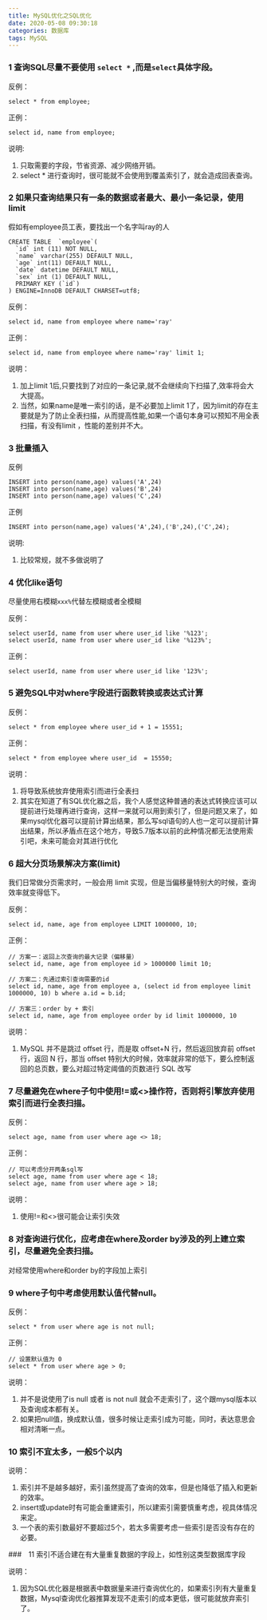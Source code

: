 ```yaml
---
title: MySQL优化之SQL优化
date: 2020-05-08 09:30:18
categories: 数据库
tags: MySQL
---
```


### 1 查询SQL尽量不要使用 `select *` ,而是`select`具体字段。

反例：
```
select * from employee;
```

正例：
```
select id, name from employee;
```
说明:
1. 只取需要的字段，节省资源、减少网络开销。
2. select * 进行查询时，很可能就不会使用到覆盖索引了，就会造成回表查询。

<!--more-->

### 2 如果只查询结果只有一条的数据或者最大、最小一条记录，使用limit
假如有employee员工表，要找出一个名字叫ray的人
```
CREATE TABLE  `employee`(
  `id` int (11) NOT NULL,
  `name` varchar(255) DEFAULT NULL,
  `age` int(11) DEFAULT NULL,
  `date` datetime DEFAULT NULL,
  `sex` int (1) DEFAULT NULL,
  PRIMARY KEY (`id`)
) ENGINE=InnoDB DEFAULT CHARSET=utf8;
```

反例：
```
select id, name from employee where name='ray'
```

正例：
```
select id, name from employee where name='ray' limit 1;
```

说明：
1. 加上limit 1后,只要找到了对应的一条记录,就不会继续向下扫描了,效率将会大大提高。
2. 当然，如果name是唯一索引的话，是不必要加上limit 1了，因为limit的存在主要就是为了防止全表扫描，从而提高性能,如果一个语句本身可以预知不用全表扫描，有没有limit ，性能的差别并不大。


### 3 批量插入

反例
```
INSERT into person(name,age) values('A',24)
INSERT into person(name,age) values('B',24)
INSERT into person(name,age) values('C',24)
```

正例
```
INSERT into person(name,age) values('A',24),('B',24),('C',24);
```
说明:
1. 比较常规，就不多做说明了


### 4 优化like语句
尽量使用右模糊`xxx%`代替左模糊或者全模糊

反例：
```
select userId, name from user where user_id like '%123';
select userId, name from user where user_id like '%123%';
```

正例：
```
select userId, name from user where user_id like '123%';
```


### 5 避免SQL中对where字段进行函数转换或表达式计算

反例：
```
select * from employee where user_id + 1 = 15551;
```

正例：
```
select * from employee where user_id  = 15550;
```

说明：
1. 将导致系统放弃使用索引而进行全表扫
2. 其实在知道了有SQL优化器之后，我个人感觉这种普通的表达式转换应该可以提前进行处理再进行查询，这样一来就可以用到索引了，但是问题又来了，如果mysql优化器可以提前计算出结果，那么写sql语句的人也一定可以提前计算出结果，所以矛盾点在这个地方，导致5.7版本以前的此种情况都无法使用索引吧，未来可能会对其进行优化


### 6 超大分页场景解决方案(limit)

我们日常做分页需求时，一般会用 limit 实现，但是当偏移量特别大的时候，查询效率就变得低下。

反例：
```
select id, name, age from employee LIMIT 1000000, 10;
```

正例：
```
// 方案一：返回上次查询的最大记录（偏移量）
select id, name, age from employee id > 1000000 limit 10;

// 方案二：先通过索引查询需要的id
select id, name, age from employee a, (select id from employee limit 1000000, 10) b where a.id = b.id;

// 方案三：order by + 索引
select id, name, age from employee order by id limit 1000000, 10
```

说明：
1. MySQL 并不是跳过 offset 行，而是取 offset+N 行，然后返回放弃前 offset 行，返回 N 行，那当 offset 特别大的时候，效率就非常的低下，要么控制返回的总页数，要么对超过特定阈值的页数进行 SQL 改写


### 7 尽量避免在where子句中使用!=或<>操作符，否则将引擎放弃使用索引而进行全表扫描。

反例：
```
select age, name from user where age <> 18;
```

正例：
```
// 可以考虑分开两条sql写
select age, name from user where age < 18;
select age, name from user where age > 18;
```

说明：
1. 使用!=和<>很可能会让索引失效


### 8 对查询进行优化，应考虑在where及order by涉及的列上建立索引，尽量避免全表扫描。
对经常使用where和order by的字段加上索引


### 9 where子句中考虑使用默认值代替null。

反例：
```
select * from user where age is not null;
```

正例：
```
// 设置默认值为 0 
select * from user where age > 0;
```

说明：
1. 并不是说使用了is null 或者 is not null 就会不走索引了，这个跟mysql版本以及查询成本都有关。
2. 如果把null值，换成默认值，很多时候让走索引成为可能，同时，表达意思会相对清晰一点。


### 10 索引不宜太多，一般5个以内

说明：
1. 索引并不是越多越好，索引虽然提高了查询的效率，但是也降低了插入和更新的效率。
2. insert或update时有可能会重建索引，所以建索引需要慎重考虑，视具体情况来定。
3. 一个表的索引数最好不要超过5个，若太多需要考虑一些索引是否没有存在的必要。

###　11 索引不适合建在有大量重复数据的字段上，如性别这类型数据库字段

说明：
1. 因为SQL优化器是根据表中数据量来进行查询优化的，如果索引列有大量重复数据，Mysql查询优化器推算发现不走索引的成本更低，很可能就放弃索引了。

